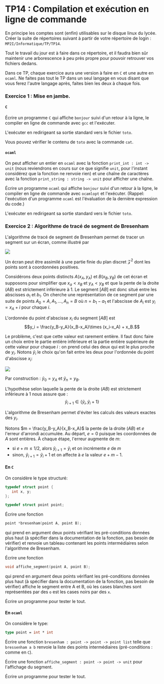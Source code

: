 TP14 : Compilation et exécution en ligne de commande
===

En principe les comptes sont (enfin) utilisables sur le disque linux
du lycée. Créer la suite de répertoires suivant à partir de votre
répertoire de login : `MP2I/Informatique/TP/TP14`.

Tout le travail du jour est à faire dans ce répertoire, et il faudra
bien sûr maintenir une arborescence à peu près propre pour pouvoir
retrouver vos fichiers dedans.


Dans ce TP, chaque exercice aura une version à faire en `C` et une
autre en `ocaml`. Ne faites pas tout le TP dans un seul langage en
vous disant que vous ferez l'autre langage après, faites bien les deux
à chaque fois.

### Exercice 1 : Mise en jambe.

#### `C`
Écrire un programme `C` qui affiche `bonjour` suivi d'un retour à la
ligne, le compiler en ligne de commande avec `gcc` et l'exécuter.

L'exécuter en redirigeant sa sortie standard vers le fichier `toto`.

Vous pouvez vérifier le contenu de `toto` avec la commande `cat`.

#### `ocaml`
On peut afficher un entier en `ocaml` avec la fonction `print_int :
int -> unit` (nous reviendrons en cours sur ce que signifie `unit`,
pour l'instant considérez que la fonction ne renvoie rien) et une
chaîne de caractères avec la fonction `print_string : string -> unit`
pour afficher une chaîne.

Écrire un programme `ocaml` qui affiche `bonjour` suivi d'un retour à la
ligne, le compiler en ligne de commande avec `ocamlopt` et
l'exécuter. (Rappel: l'exécution d'un programme `ocaml` est
l'évaluation de la dernière expression du code.)

L'exécuter en redirigeant sa sortie standard vers le fichier `toto`.


### Exercice 2 : Algorithme de tracé de segment de Bresenham

L'algorithme de tracé de segment de Bresenham permet de tracer un
segment sur un écran, comme illustré par

![](https://upload.wikimedia.org/wikipedia/commons/thumb/a/a1/Bresenham_line.png/300px-Bresenham_line.png)

Un écran peut être assimilé à une partie finie du plan discret
${\mathcal Z}^2$ dont les points sont à coordonnées positives.

Considérons deux points distincts $A (x_A, y_A)$ et $B (x_B, y_B)$ de
cet écran et supposons pour simplifier que $x_a<x_B$ et $y_A<y_B$ et
que la pente de la droite $(AB)$ est strictement inférieure à 1. Le
segment $[AB]$ est donc situé entre les abscisses $a_1$ et $b_1$. On
cherche une représentation de ce segment par une suite de points
$A_0=A, A_1, ..., A_n = B$ où $n = b_1-a_1$ et l'abscisse de $A_i$ est
$y_i=x_A+i$ pour chaque $i$.

L'ordonnée du point d'abscisse $x_i$ du segment $[AB]$ est
$$y_i = \frac{y_B-y_A}{x_B-x_A}\times (x_i-x_A) + x_B.$$

Le problème, c'est que cette valeur est rarement entière. Il faut donc
faire un choix entre le partie entière inférieure et la partie entière
supérieure de cette valeur pour chaque  $i$ : on prend celui des deux
qui est le plus proche de $y_i$. Notons $\tilde{y}_i$ le
choix qu'on fait entre les deux pour l'ordonnée du point d'abscisse
$x_i$:

![](https://latex.codecogs.com/svg.latex?\tilde{y}_i\in\{\lfloor%20y_i\rfloor,\lceil%20y_i\rceil\})

Par construction : $\tilde{y}_0 = y_A$ et $\tilde{y}_n = y_B$.

L'hypothèse selon laquelle la pente de la droite $(AB)$ est
strictement inférieure à 1 nous assure que :
$$\tilde{y}_{i+1}\in\{\tilde{y}_i, \tilde{y}_i+1 \}$$

L'algorithme de Bresenham permet d'éviter les calculs des valeurs
exactes des $y_i$.

Notons $m = \frac{y_B-y_A}{x_B-x_A}$ la pente de la droite $(AB)$ et
$e$ l'erreur d'arrondi accumulée. Au départ, $e=0$ puisque les
coordonnées de $A$ sont entières. À chaque étape, l'erreur augmente de
$m$:

* si $e + m \leq 1/2$, alors $\tilde{y}_{i+1} = \tilde{y}_i$ et on
  incrémente $e$ de $m$
* sinon, $\tilde{y}_{i+1} = \tilde{y}_i+1$ et on affecte à $e$ la
  valeur $e+m-1$.
  
#### En `C`
On considère le type structuré:

```C
typedef struct point {
   int x, y;
};

typedef struct point point;
```

Écrire une fonction 

```C
point *bresenham(point A, point B);
```
qui prend en argument deux points vérifiant les pré-conditions données plus
haut (à spécifier dans la documentation de la fonction, pas besoin de
vérifier) et renvoie un tableau contenant les points intermédiaires
selon l'algorithme de Bresenham.

Écrire une fonction

```C
void affiche_segment(point A, point B);
```
qui prend en argument deux points vérifiant les pré-conditions données plus
haut (à spécifier dans la documentation de la fonction, pas besoin de
vérifier) affiche le segment entre A et B, où les cases blanches sont
représentées par des `o` est les cases noirs par des `x`.

Écrire un programme pour tester le tout.

#### En `ocaml`
On considère le type:

```ocaml
type point = int * int
```

Écrire une fonction `bresenham : point -> point -> point list` telle
que `bressenham a b` renvoie la liste des points intermédiaires
(pré-conditions : comme en `C`).

Écrire une fonction `affiche_segment : point -> point -> unit` pour
l'affichage du segment.

Écrire un programme pour tester le tout.
